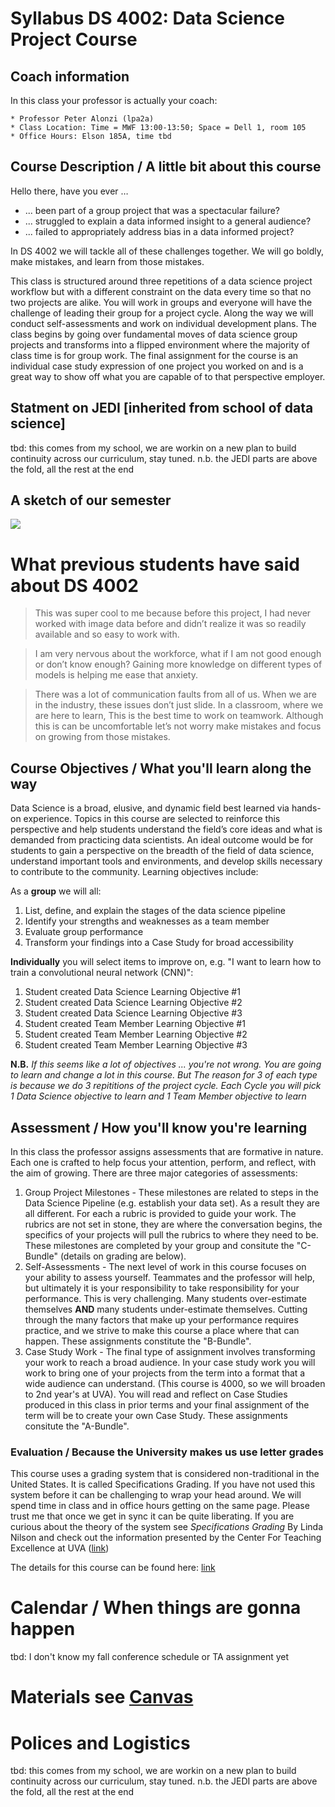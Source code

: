 # Syllabus DS 4002: Data Science Project Course

## Coach information

In this class your professor is actually your coach:

    * Professor Peter Alonzi (lpa2a)
    * Class Location: Time = MWF 13:00-13:50; Space = Dell 1, room 105
    * Office Hours: Elson 185A, time tbd

## Course Description / A little bit about this course
Hello there, have you ever … 
* ... been part of a group project that was a spectacular failure? 
* ... struggled to explain a data informed insight to a general audience? 
* ... failed to appropriately address bias in a data informed project? 

In DS 4002 we will tackle all of these challenges together. We will go boldly, make mistakes, and learn from those mistakes. 

This class is structured around three repetitions of a data science project workflow but with a different constraint on the data every time so that no two projects are alike. You will work in groups and everyone will have the challenge of leading their group for a project cycle. Along the way we will conduct self-assessments and work on individual development plans. The class begins by going over fundamental moves of data science group projects and transforms into a flipped environment where the majority of class time is for group work. The final assignment for the course is an individual case study expression of one project you worked on and is a great way to show off what you are capable of to that perspective employer. 

## Statment on JEDI [inherited from school of data science]
tbd: this comes from my school, we are workin on a  new plan to build continuity across our curriculum, stay tuned. n.b. the JEDI parts are above the fold, all the rest at the end

## A sketch of our semester
![](https://github.com/UVADS/DS-4002/blob/fall-2023/banner-art-ds4002.png)

# What previous students have said about DS 4002
> This was super cool to me because before this project, I had never worked with image data before and didn’t realize it was so readily available and so easy to work with. 

> I am very nervous about the workforce, what if I am not good enough or don’t know enough? Gaining more knowledge on different types of models is helping me ease that anxiety.

> There was a lot of communication faults from all of us. When we are in the industry, these issues don’t just slide. In a classroom, where we are here to learn, This is the best time to work on teamwork. Although this is can be uncomfortable let’s not worry make mistakes and focus on growing from those mistakes.

## Course Objectives / What you'll learn along the way 
Data Science is a broad, elusive, and dynamic field best learned via hands-on experience. Topics in this course are selected to reinforce this perspective and help students understand the field’s core ideas and what is demanded from practicing data scientists. An ideal outcome would be for students to gain a perspective on the breadth of the field of data science, understand important tools and environments, and develop skills necessary to contribute to the community. Learning objectives include:

As a **group** we will all:
1. List, define, and explain the stages of the data science pipeline 
2. Identify your strengths and weaknesses as a team member 
3. Evaluate group performance 
4. Transform your findings into a Case Study for broad accessibility   

**Individually** you will select items to improve on, e.g. "I want to learn how to train a convolutional neural network (CNN)":
1. Student created Data Science Learning Objective #1 
2. Student created Data Science Learning Objective #2 
3. Student created Data Science Learning Objective #3
1. Student created Team Member Learning Objective #1 
2. Student created Team Member Learning Objective #2 
3. Student created Team Member Learning Objective #3

**N.B.** *If this seems like a lot of objectives ... you're not wrong. You are going to learn and change a lot in this course. But The reason for 3 of each type is because we do 3 repititions of the project cycle. Each Cycle you will pick 1 Data Science objective to learn and 1 Team Member objective to learn*

## Assessment / How you'll know you're learning
In this class the professor assigns assessments that are formative in nature. Each one is crafted to help focus your attention, perform, and reflect, with the aim of growing. There are three major categories of assessments:

1. Group Project Milestones - These milestones are related to steps in the Data Science Pipeline (e.g. establish your data set). As a result they are all different. For each a rubric is provided to guide your work. The rubrics are not set in stone, they are where the conversation begins, the specifics of your projects will pull the rubrics to where they need to be. These milestones are completed by your group and consitute the "C-Bundle" (details on grading are below).
2. Self-Assessments - The next level of work in this course focuses on your ability to assess yourself. Teammates and the professor will help, but ultimately it is your responsibility to take responsibility for your performance. This is very challenging. Many students over-estimate themselves **AND** many students under-estimate themselves. Cutting through the many factors that make up your performance requires practice, and we strive to make this course a place where that can happen. These assignments constitute the "B-Bundle".
3. Case Study Work - The final type of assignment involves transforming your work to reach a broad audience. In your case study work you will work to bring one of your projects from the term into a format that a wide audience can understand. (This course is 4000, so we will broaden to 2nd year's at UVA). You will read and reflect on Case Studies produced in this class in prior terms and your final assignment of the term will be to create your own Case Study. These assignments consitute the "A-Bundle".

### Evaluation / Because the University makes us use letter grades 
This course uses a grading system that is considered non-traditional in the United States. It is called Specifications Grading. If you have not used this system before it can be challenging to wrap your head around. We will spend time in class and in office hours getting on the same page. Please trust me that once we get in sync it can be quite liberating. If you are curious about the theory of the system see _Specifications Grading_ By Linda Nilson and check out the information presented by the Center For Teaching Excellence at UVA ([link](https://cte.virginia.edu/blog/2020/12/04/alternative-grading-practices-support-both-equity-and-learning))

The details for this course can be found here: [link](https://github.com/UVADS/DS-4002/blob/fall-2023/grading.md)

# Calendar / When things are gonna happen

tbd: I don't know my fall conference schedule or TA assignment yet

# Materials see [Canvas](https://canvas.its.virginia.edu/courses/72836)

# Polices and Logistics
tbd: this comes from my school, we are workin on a  new plan to build continuity across our curriculum, stay tuned. n.b. the JEDI parts are above the fold, all the rest at the end


